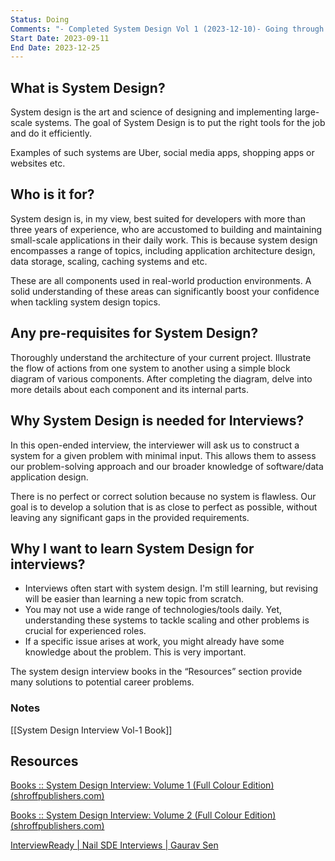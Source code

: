 ```yaml
---
Status: Doing
Comments: "- Completed System Design Vol 1 (2023-12-10)- Going through Interviewready course"
Start Date: 2023-09-11
End Date: 2023-12-25
---
```

## What is System Design?

System design is the art and science of designing and implementing large-scale systems. The goal of System Design is to put the right tools for the job and do it efficiently.

Examples of such systems are Uber, social media apps, shopping apps or websites etc.

## Who is it for?

System design is, in my view, best suited for developers with more than three years of experience, who are accustomed to building and maintaining small-scale applications in their daily work. This is because system design encompasses a range of topics, including application architecture design, data storage, scaling, caching systems and etc.

These are all components used in real-world production environments. A solid understanding of these areas can significantly boost your confidence when tackling system design topics.

## Any pre-requisites for System Design?

Thoroughly understand the architecture of your current project. Illustrate the flow of actions from one system to another using a simple block diagram of various components. After completing the diagram, delve into more details about each component and its internal parts.

## Why System Design is needed for Interviews?

In this open-ended interview, the interviewer will ask us to construct a system for a given problem with minimal input. This allows them to assess our problem-solving approach and our broader knowledge of software/data application design.

There is no perfect or correct solution because no system is flawless. Our goal is to develop a solution that is as close to perfect as possible, without leaving any significant gaps in the provided requirements.

## **Why I want to learn System Design for interviews?**

- Interviews often start with system design. I'm still learning, but revising will be easier than learning a new topic from scratch.
- You may not use a wide range of technologies/tools daily. Yet, understanding these systems to tackle scaling and other problems is crucial for experienced roles.
- If a specific issue arises at work, you might already have some knowledge about the problem. This is very important.

The system design interview books in the “Resources” section provide many solutions to potential career problems.

### Notes

[[System Design Interview Vol-1 Book]]

## Resources

[Books :: System Design Interview: Volume 1 (Full Colour Edition) (shroffpublishers.com)](https://www.shroffpublishers.com/books/9789355427199/)

[Books :: System Design Interview: Volume 2 (Full Colour Edition) (shroffpublishers.com)](https://www.shroffpublishers.com/books/9789355428868/)

[InterviewReady | Nail SDE Interviews | Gaurav Sen](https://interviewready.io/learn/system-design-course)
